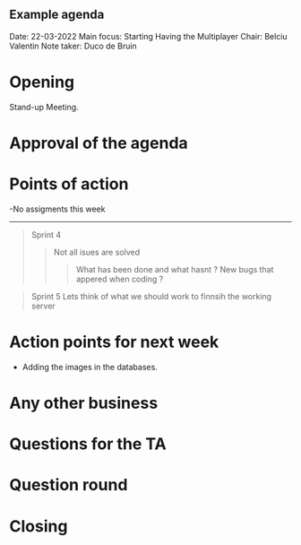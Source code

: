 ## Example agenda

Date:       	22-03-2022
Main focus:    Starting Having the Multiplayer
Chair:         Belciu Valentin
Note taker:     Duco de Bruin 



# Opening
Stand-up Meeting.

# Approval of the agenda


# Points of action
-No assigments this week 


---
>Sprint 4
>>Not all isues are solved 
>>>What has been done and what hasnt ? 
>>>New bugs that appered when coding ? 

>Sprint 5
>Lets think of what we should work to finnsih the working server

# Action points for next week 

- Adding the images in the databases. 


# Any other business


# Questions for the TA

# Question round


# Closing

